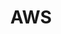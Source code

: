 ---
title: AWS
menu:
  product_pharmer_0.1.0-alpha.2:
    identifier: aws
    name: AWS
    parent: cloud
    weight: 5
left_menu: product_pharmer_0.1.0-alpha.2 
---